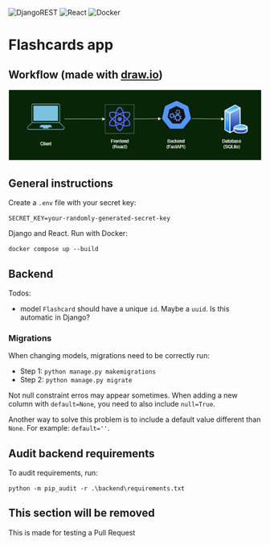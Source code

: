 ![DjangoREST](https://img.shields.io/badge/DJANGO-REST-ff1709?style=for-the-badge&logo=django&logoColor=white&color=ff1709&labelColor=gray) ![React](https://img.shields.io/badge/react-%2320232a.svg?style=for-the-badge&logo=react&logoColor=%2361DAFB) ![Docker](https://img.shields.io/badge/docker-%230db7ed.svg?style=for-the-badge&logo=docker&logoColor=white)

# Flashcards app

## Workflow (made with [draw.io](draw.io))

![flashcard app diagram](flashcardsapp.jpg "App Workflow")

## General instructions

Create a `.env` file with your secret key:

```
SECRET_KEY=your-randomly-generated-secret-key
```

Django and React. Run with Docker:

```
docker compose up --build
```

## Backend

Todos:

* model `Flashcard` should have a unique `id`. Maybe a `uuid`. Is this automatic in Django?

### Migrations

When changing models, migrations need to be correctly run:

* Step 1: `python manage.py makemigrations`
* Step 2: `python manage.py migrate`

Not null constraint erros may appear sometimes. When adding a new column with `default=None`, you need to also include `null=True`.

Another way to solve this problem is to include a default value different than `None`. For example: `default=''`.

## Audit backend requirements

To audit requirements, run:

```
python -m pip_audit -r .\backend\requirements.txt
```

## This section will be removed

This is made for testing a Pull Request